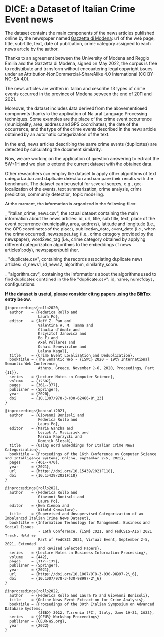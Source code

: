 # DICE: a Dataset of Italian Crime Event news

The dataset contains the main components of the news articles published online by the newspaper named <a href="https://gazzettadimodena.gelocal.it/modena">Gazzetta di Modena</a>: url of the web page, title, sub-title, text, date of publication, crime category assigned to each news article by the author.

Thanks to an agreement between the University of Modena and Reggio Emilia and the Gazzetta di Modena, signed on May 2022, the corpus is free to redistribute and transform without encountering legal copyright issues under an Attribution-NonCommercial-ShareAlike 4.0 International (CC BY-NC-SA 4.0).

The news articles are written in Italian and describe 13 types of crime events occurred in the province of Modena between the end of 2011 and 2021.

Moreover, the dataset includes data derived from the abovementioned components thanks to the application of Natural Language Processing techniques. Some examples are the place of the crime event occurrence (municipality, area, address and GPS coordinates), the date of the occurrence, and the type of the crime events described in the news article obtained by an automatic categorization of the text.

In the end, news articles describing the same crime events (duplicates) are detected by calculating the document similarity.

Now, we are working on the application of question answering to extract the 5W+1H and we plan to extend the current dataset with the obtained data.

Other researchers can employ the dataset to apply other algorithms of text categorization and duplicate detection and compare their results with the benchmark. The dataset can be useful for several scopes, e.g., geo-localization of the events, text summarization, crime analysis, crime prediction, community detection, topic modeling.

At the moment, the information is organized in the following files:

_ "italian_crime_news.csv", the actual dataset containing the main information about the news articles: id, url, title, sub title, text, place of the event occurrence (municipality, area, address), latitude and longitude (i.e., the GPS coordinates of the place), publication_date, event_date (i.e., when the crime occurred), newspaper_tag (i.e., crime category provided by the newspaper), word2vec_tag (i.e., crime category obtained by applying different categorization algorithms to the embeddings of news articles'body), newspaper/publisher.

_ "duplicate.csv", containing the records associating duplicate news articles: id_news1, id_news2, algorithm, similarity_score.

_ "algorithm.csv", containing the informations about the algorithms used to find duplicates contained in the file "duplicate.csv": id, name, numofdays, configurations. 






**If the dataset is useful, please consider citing papers using the BibTex entry below.**

```
@inproceedings{rollo2020,
  author    = {Federica Rollo and
               Laura Po},
  editor    = {Jeff Z. Pan and
               Valentina A. M. Tamma and
               Claudia d'Amato and
               Krzysztof Janowicz and
               Bo Fu and
               Axel Polleres and
               Oshani Seneviratne and
               Lalana Kagal},
  title     = {Crime Event Localization and Deduplication},
  booktitle = {The Semantic Web - {ISWC} 2020 - 19th International Semantic Web Conference,
               Athens, Greece, November 2-6, 2020, Proceedings, Part {II}},
  series    = {Lecture Notes in Computer Science},
  volume    = {12507},
  pages     = {361--377},
  publisher = {Springer},
  year      = {2020},
  doi       = {10.1007/978-3-030-62466-8\_23}
}

@inproceedings{bonisoli2021,
  author    = {Giovanni Bonisoli and
               Federica Rollo and
               Laura Po},
  editor    = {Maria Ganzha and
               Leszek A. Maciaszek and
               Marcin Paprzycki and
               Dominik Slezak},
  title     = {Using Word Embeddings for Italian Crime News Categorization},
  booktitle = {Proceedings of the 16th Conference on Computer Science and Intelligence Systems, Online, September 2-5, 2021},
  pages     = {461--470},
  year      = {2021},
  url       = {https://doi.org/10.15439/2021F118},
  doi       = {10.15439/2021F118}
}

@inproceedings{rollo2021,
  author    = {Federica Rollo and
               Giovanni Bonisoli and
               Laura Po},
  editor    = {Ewa Ziemba and
               Witold Chmielarz},
  title     = {Supervised and Unsupervised Categorization of an Imbalanced Italian Crime News Dataset},
  booktitle = {Information Technology for Management: Business and Social Issues
               - 16th Conference, {ISM} 2021, and FedCSIS-AIST 2021 Track, Held as
               Part of FedCSIS 2021, Virtual Event, September 2-5, 2021, Extended
               and Revised Selected Papers},
  series    = {Lecture Notes in Business Information Processing},
  volume    = {442},
  pages     = {117--139},
  publisher = {Springer},
  year      = {2021},
  url       = {https://doi.org/10.1007/978-3-030-98997-2\_6},
  doi       = {10.1007/978-3-030-98997-2\_6}
}

@inproceedings{rollo2022,
  author    = {Federica Rollo and Laura Po and Giovanni Bonisoli},
  title     = {Online News Event Extraction for Crime Analysis},
  booktitle = {Proceedings of the 30th Italian Symposium on Advanced Database Systems,
               {SEBD} 2022, Tirrenia (PI), Italy, June 19-22, 2022},
  series    = {{CEUR} Workshop Proceedings}
  publisher = {CEUR-WS.org},
  year      = {2022}
}
```
